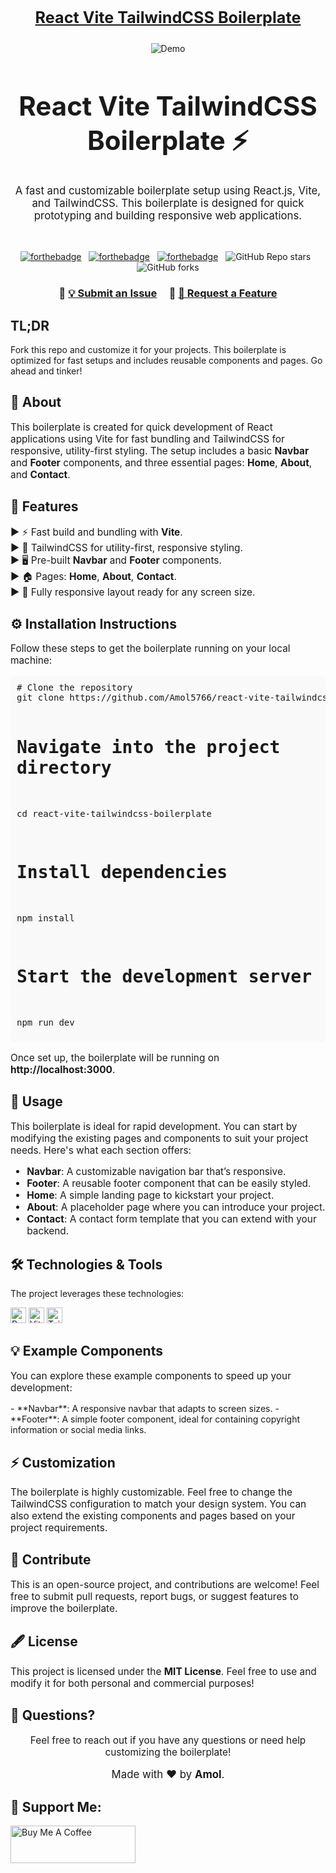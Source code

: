 <h2 align="center">
  <p align="center" style="font-size: 1.2em;"><br/>
    <a href="https://yourlink.com" target="_blank">React Vite TailwindCSS Boilerplate</a>
  </h2>
<div align="center">
  <img alt="Demo" src="public/meta.jpg" />
</div>

<h1 align="center" style="font-size: 3em;">React Vite TailwindCSS Boilerplate ⚡</h1>
<p align="center" style="font-size: 1.2em;">
  A fast and customizable boilerplate setup using React.js, Vite, and TailwindCSS. This boilerplate is designed for quick prototyping and building responsive web applications.
</p>

<br/>

<center>

[![forthebadge](https://forthebadge.com/images/badges/built-with-love.svg)](https://forthebadge.com) &nbsp;
[![forthebadge](https://forthebadge.com/images/badges/made-with-javascript.svg)](https://forthebadge.com) &nbsp;
[![forthebadge](https://forthebadge.com/images/badges/open-source.svg)](https://forthebadge.com) &nbsp;
![GitHub Repo stars](https://img.shields.io/github/stars/Amol5766/react-vite-tailwindcss-Boilerplate-?color=blue&logo=github&style=for-the-badge) &nbsp;
![GitHub forks](https://img.shields.io/github/forks/Amol5766/react-vite-tailwindcss-Boilerplate-?color=blue&logo=github&style=for-the-badge)

</center>

<h3 align="center">
    🔹
    <a href="https://github.com/Amol5766/react-vite-tailwindcss-boilerplate/issues/new">💡 Submit an Issue</a> &nbsp; &nbsp;
    🔹
    <a href="https://github.com/Amol5766/react-vite-tailwindcss-boilerplate/pulls">🚀 Request a Feature</a>
</h3>

## TL;DR

Fork this repo and customize it for your projects. This boilerplate is optimized for fast setups and includes reusable components and pages. Go ahead and tinker!

<h2>🚀 About</h2>
<p style="font-size: 1.1em;">
  This boilerplate is created for quick development of React applications using Vite for fast bundling and TailwindCSS for responsive, utility-first styling. The setup includes a basic <strong>Navbar</strong> and <strong>Footer</strong> components, and three essential pages: <strong>Home</strong>, <strong>About</strong>, and <strong>Contact</strong>.
</p>

<h2>🌟 Features</h2>
<p align="left" style="font-size: 1.1em;">
  ▶ ⚡ Fast build and bundling with <strong>Vite</strong>.</br>
  ▶ 🎨 TailwindCSS for utility-first, responsive styling.</br>
  ▶ 🖥 Pre-built <strong>Navbar</strong> and <strong>Footer</strong> components.</br>
  ▶ 🏠 Pages: <strong>Home</strong>, <strong>About</strong>, <strong>Contact</strong>.</br>
  ▶ 📱 Fully responsive layout ready for any screen size.</br>
</p>

<h2>⚙️ Installation Instructions</h2>
<p style="font-size: 1.1em;">
  Follow these steps to get the boilerplate running on your local machine:
</p>
<pre style="background: #f9f9f9; border-radius: 5px; padding: 10px;">
# Clone the repository
git clone https://github.com/Amol5766/react-vite-tailwindcss-boilerplate.git

# Navigate into the project directory
cd react-vite-tailwindcss-boilerplate

# Install dependencies
npm install

# Start the development server
npm run dev
</pre>
<p style="font-size: 1.1em;">
  Once set up, the boilerplate will be running on <strong>http://localhost:3000</strong>.
</p>

<h2>🎨 Usage</h2>
<p style="font-size: 1.1em;">
  This boilerplate is ideal for rapid development. You can start by modifying the existing pages and components to suit your project needs. Here's what each section offers:
</p>

<ul style="font-size: 1.1em;">
  <li><strong>Navbar</strong>: A customizable navigation bar that’s responsive.</li>
  <li><strong>Footer</strong>: A reusable footer component that can be easily styled.</li>
  <li><strong>Home</strong>: A simple landing page to kickstart your project.</li>
  <li><strong>About</strong>: A placeholder page where you can introduce your project.</li>
  <li><strong>Contact</strong>: A contact form template that you can extend with your backend.</li>
</ul>

<h2>🛠️ Technologies & Tools</h2>
<p>
  The project leverages these technologies:
</p>

<img alt="React" src="https://img.shields.io/badge/React-20232A?style=for-the-badge&logo=react&logoColor=61DAFB" height="25px"/>
<img alt="Vite" src="https://img.shields.io/badge/Vite-%23646CFF.svg?style=for-the-badge&logo=vite&logoColor=white" height="25px"/>
<img alt="TailwindCSS" src="https://img.shields.io/badge/Tailwind_CSS-38B2AC?style=for-the-badge&logo=tailwind-css&logoColor=white" height="25px"/>

<h2>💡 Example Components</h2>
<p style="font-size: 1.1em;">
  You can explore these example components to speed up your development:
</p>
- **Navbar**: A responsive navbar that adapts to screen sizes.
- **Footer**: A simple footer component, ideal for containing copyright information or social media links.

<h2>⚡ Customization</h2>
<p style="font-size: 1.1em;">
  The boilerplate is highly customizable. Feel free to change the TailwindCSS configuration to match your design system. You can also extend the existing components and pages based on your project requirements.
</p>

<h2>🙌 Contribute</h2>
<p style="font-size: 1.1em;">
  This is an open-source project, and contributions are welcome! Feel free to submit pull requests, report bugs, or suggest features to improve the boilerplate.
</p>

<h2>🖋 License</h2>
<p style="font-size: 1.1em;">
  This project is licensed under the <strong>MIT License</strong>. Feel free to use and modify it for both personal and commercial purposes!
</p>

<h2>📧 Questions?</h2>
<p align="center" style="font-size: 1.1em;">Feel free to reach out if you have any questions or need help customizing the boilerplate!</p>

<p align="center" style="font-size: 1.2em;">Made with ❤️ by <strong>Amol</strong>.</p>

## 🤝 Support Me:
<a href="https://buymeacoffee.com/amol.m" target="_blank"><img src="https://cdn.buymeacoffee.com/buttons/v2/default-violet.png" alt="Buy Me A Coffee" height="60px" width="200px"></a>
